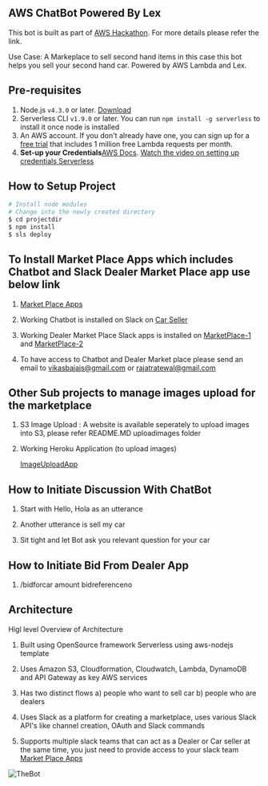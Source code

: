 ## AWS ChatBot Powered By Lex
This bot is built as part of [AWS Hackathon](https://awschatbot2017.devpost.com). For more details please refer the link.

Use Case: A Markeplace to sell second hand items in this case this bot helps you sell your second hand car. Powered by AWS Lambda and Lex.


## Pre-requisites

1. Node.js `v4.3.0` or later. [Download](https://nodejs.org/en/download/)
2. Serverless CLI `v1.9.0` or later. You can run `npm install -g serverless` to install it once node is installed
3. An AWS account. If you don't already have one, you can sign up for a [free trial](https://aws.amazon.com/s/dm/optimization/server-side-test/free-tier/free_np/) that includes 1 million free Lambda requests per month.
4. **Set-up your Credentials**[AWS Docs](http://docs.aws.amazon.com/cli/latest/userguide/installing.html).
[Watch the video on setting up credentials Serverless](https://www.youtube.com/watch?v=HSd9uYj2LJA)

## How to Setup Project

```bash
# Install node modules
# Change into the newly created directory
$ cd projectdir
$ npm install
$ sls deploy
```
## To Install Market Place Apps which includes Chatbot and Slack Dealer Market Place app use below link

1. [Market Place Apps](http://marketplaceapps.s3-website-us-east-1.amazonaws.com)

2. Working Chatbot is installed on Slack on [Car Seller](https://techunleashed.slack.com/)

3. Working Dealer Market Place Slack apps is installed on [MarketPlace-1](https://carsmktplace.slack.com/) and [MarketPlace-2](https://carmarketplace-2.slack.com/)

4. To have access to Chatbot and Dealer Market place please send an email to vikasbajajs@gmail.com or rajatratewal@gmail.com

## Other Sub projects to manage images upload for the marketplace

1. S3 Image Upload : A website is available seperately to upload images into S3, please refer README.MD uploadimages folder

2. Working Heroku Application (to upload images)

   [ImageUploadApp](https://marketplaceimages.herokuapp.com)


## How to Initiate Discussion With ChatBot

1. Start with Hello, Hola as an utterance

2. Another utterance is sell my car 

3. Sit tight and let Bot ask you relevant question for your car

## How to Initiate Bid From Dealer App

1. /bidforcar amount bidreferenceno


## Architecture

Higl level Overview of Architecture

1. Built using OpenSource framework Serverless using aws-nodejs template

2. Uses Amazon S3, Cloudformation, Cloudwatch, Lambda, DynamoDB and API Gateway as key AWS services

3. Has two distinct flows a) people who want to sell car b) people who are dealers

4. Uses Slack as a platform for creating a marketplace, uses various Slack API's like channel creation, OAuth and Slack commands

5. Supports multiple slack teams that can act as a Dealer or Car seller at the same time, you just need to provide access to your slack team [Market Place Apps](http://marketplaceapps.s3-website-us-east-1.amazonaws.com) 


![TheBot](https://github.com/vikasbguru/awschatbot-unleashed/blob/master/architecture/arch.png)
